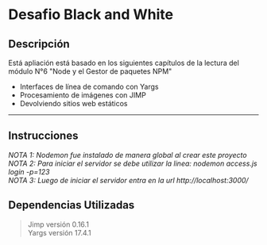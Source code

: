 # Desafio Black and White

## Descripción
    
Está apliación está basado en los siguientes capítulos de la lectura del módulo N°6 "Node y el Gestor de paquetes NPM"
+ Interfaces de línea de comando con Yargs 
+ Procesamiento de imágenes con JIMP 
+ Devolviendo sitios web estáticos 

***
## Instrucciones
_NOTA 1: Nodemon fue instalado de manera global al crear este proyecto <br /> 
NOTA 2: Para iniciar el servidor se debe utilizar la linea: nodemon access.js login -p=123  
NOTA 3: Luego de iniciar el servidor entra en la url http://localhost:3000/_

## Dependencias Utilizadas ##

> Jimp versión 0.16.1  
> Yargs versión 17.4.1  

